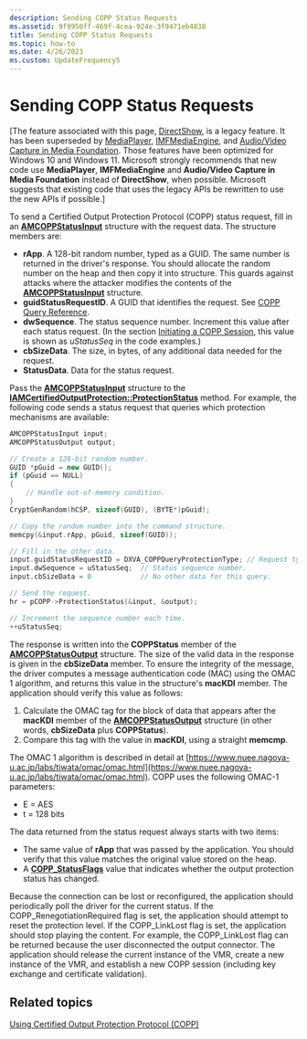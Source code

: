 ```yaml
---
description: Sending COPP Status Requests
ms.assetid: 9f9950ff-469f-4cea-924e-3f9471eb4838
title: Sending COPP Status Requests
ms.topic: how-to
ms.date: 4/26/2023
ms.custom: UpdateFrequency5
---
```


# Sending COPP Status Requests

\[The feature associated with this page, [DirectShow](/windows/win32/directshow/directshow), is a legacy feature. It has been superseded by [MediaPlayer](/uwp/api/Windows.Media.Playback.MediaPlayer), [IMFMediaEngine](/windows/win32/api/mfmediaengine/nn-mfmediaengine-imfmediaengine), and [Audio/Video Capture in Media Foundation](/windows/win32/medfound/audio-video-capture-in-media-foundation). Those features have been optimized for Windows 10 and Windows 11. Microsoft strongly recommends that new code use **MediaPlayer**, **IMFMediaEngine** and **Audio/Video Capture in Media Foundation** instead of **DirectShow**, when possible. Microsoft suggests that existing code that uses the legacy APIs be rewritten to use the new APIs if possible.\]

To send a Certified Output Protection Protocol (COPP) status request, fill in an [**AMCOPPStatusInput**](/windows/win32/api/strmif/ns-strmif-amcoppstatusinput) structure with the request data. The structure members are:

-   **rApp**. A 128-bit random number, typed as a GUID. The same number is returned in the driver's response. You should allocate the random number on the heap and then copy it into structure. This guards against attacks where the attacker modifies the contents of the [**AMCOPPStatusInput**](/windows/win32/api/strmif/ns-strmif-amcoppstatusinput) structure.
-   **guidStatusRequestID**. A GUID that identifies the request. See [COPP Query Reference](copp-query-reference.md).
-   **dwSequence**. The status sequence number. Increment this value after each status request. (In the section [Initiating a COPP Session](initiating-a-copp-session.md), this value is shown as *uStatusSeq* in the code examples.)
-   **cbSizeData**. The size, in bytes, of any additional data needed for the request.
-   **StatusData**. Data for the status request.

Pass the [**AMCOPPStatusInput**](/windows/win32/api/strmif/ns-strmif-amcoppstatusinput) structure to the [**IAMCertifiedOutputProtection::ProtectionStatus**](/windows/desktop/api/Strmif/nf-strmif-iamcertifiedoutputprotection-protectionstatus) method. For example, the following code sends a status request that queries which protection mechanisms are available:


```C++
AMCOPPStatusInput input;
AMCOPPStatusOutput output;

// Create a 128-bit random number.
GUID *pGuid = new GUID();
if (pGuid == NULL)
{
    // Handle out-of-memory condition.
}
CryptGenRandom(hCSP, sizeof(GUID), (BYTE*)pGuid);  

// Copy the random number into the command structure.
memcpy(&input.rApp, pGuid, sizeof(GUID));

// Fill in the other data.
input.guidStatusRequestID = DXVA_COPPQueryProtectionType; // Request type.
input.dwSequence = uStatusSeq;  // Status sequence number.
input.cbSizeData = 0            // No other data for this query.

// Send the request.
hr = pCOPP->ProtectionStatus(&input, &output);

// Increment the sequence number each time.
++uStatusSeq;
```



The response is written into the **COPPStatus** member of the [**AMCOPPStatusOutput**](/windows/win32/api/strmif/ns-strmif-amcoppstatusoutput) structure. The size of the valid data in the response is given in the **cbSizeData** member. To ensure the integrity of the message, the driver computes a message authentication code (MAC) using the OMAC 1 algorithm, and returns this value in the structure's **macKDI** member. The application should verify this value as follows:

1.  Calculate the OMAC tag for the block of data that appears after the **macKDI** member of the [**AMCOPPStatusOutput**](/windows/win32/api/strmif/ns-strmif-amcoppstatusoutput) structure (in other words, **cbSizeData** plus **COPPStatus**).
2.  Compare this tag with the value in **macKDI**, using a straight **memcmp**.

The OMAC 1 algorithm is described in detail at [https://www.nuee.nagoya-u.ac.jp/labs/tiwata/omac/omac.html](https://www.nuee.nagoya-u.ac.jp/labs/tiwata/omac/omac.html). COPP uses the following OMAC-1 parameters:

-   E = AES
-   t = 128 bits

The data returned from the status request always starts with two items:

-   The same value of **rApp** that was passed by the application. You should verify that this value matches the original value stored on the heap.
-   A [**COPP\_StatusFlags**](/windows/desktop/api/dxva9typ/ne-dxva9typ-copp_statusflags) value that indicates whether the output protection status has changed.

Because the connection can be lost or reconfigured, the application should periodically poll the driver for the current status. If the COPP\_RenegotiationRequired flag is set, the application should attempt to reset the protection level. If the COPP\_LinkLost flag is set, the application should stop playing the content. For example, the COPP\_LinkLost flag can be returned because the user disconnected the output connector. The application should release the current instance of the VMR, create a new instance of the VMR, and establish a new COPP session (including key exchange and certificate validation).

## Related topics

<dl> <dt>

[Using Certified Output Protection Protocol (COPP)](using-certified-output-protection-protocol--copp.md)
</dt> </dl>

 

 



